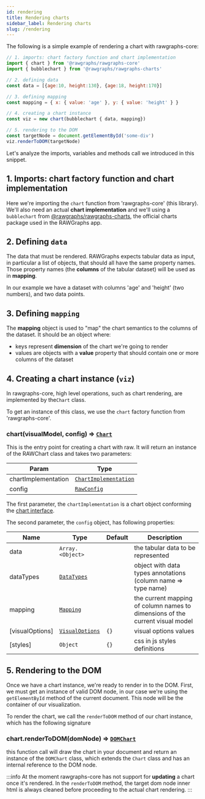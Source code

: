 ```yaml
---
id: rendering
title: Rendering charts
sidebar_label: Rendering charts
slug: /rendering
---
```



The following is a simple example of rendering a chart with rawgraphs-core:

```js
// 1. imports: chart factory function and chart implementation
import { chart } from '@rawgraphs/rawgraphs-core'
import { bubblechart } from '@rawgraphs/rawgraphs-charts'

// 2. defining data
const data = [{age:10, height:130}, {age:18, height:170}]

// 3. defining mapping
const mapping = { x: { value: 'age' }, y: { value: 'height' } }

// 4. creating a chart instance
const viz = new chart(bubblechart { data, mapping})

// 5. rendering to the DOM
const targetNode = document.getElementById('some-div')
viz.renderToDOM(targetNode)
```

Let's analyze the imports, variables and methods call we introduced in this snippet.

## 1. Imports: chart factory function and chart implementation
Here we're importing the `chart` function from 'rawgraphs-core' (this library). 
We'll also need an actual **chart implementation** and we'll using a `bubblechart` from [@rawgraphs/rawgraphs-charts](https://github.com/rawgraphs/rawgraphs-charts),
the official charts package used in the RAWGraphs app.

## 2. Defining `data`
The data that must be rendered. RAWGraphs expects tabular data as input, in particular a list of objects,
that should all have the same property names. Those property names (the **columns** of the tabular dataset) will be
used as in **mapping**.

In our example we have a dataset with columns 'age' and 'height' (two numbers), and two data points.



## 3. Defining `mapping` 
The **mapping** object is used to "map" the chart semantics to the columns of the dataset. 
It should be an object where: 

- keys represent **dimension** of the chart we're going to render
- values are objects with a **value** property that should contain one or more columns of the dataset 


## 4. Creating a chart instance (`viz`)
In rawgraphs-core, high level operations, such as chart rendering, are implemented by the`Chart` class.

To get an instance of this class, we use the `chart` factory function from 'rawgraphs-core'. 

### chart(visualModel, config) ⇒ [<code>Chart</code>](#Chart)
This is the entry point for creating a chart with raw. It will return an instance of the RAWChart class and takes two parameters:

| Param | Type |
| --- | --- |
| chartImplementation | [<code>ChartImplementation</code>](#ChartImplementation) | 
| config | [<code>RawConfig</code>](#RawConfig) | 


The first parameter, the `chartImplementation` is a chart object conforming the [chart interface](chart-interface.md).

The second parameter, the `config` object, has following properties:

| Name | Type | Default | Description |
| --- | --- | --- | --- |
| data | <code>Array.&lt;Object&gt;</code> |  | the tabular data to be represented |
| dataTypes | [<code>DataTypes</code>](#DataTypes) |  | object with data types annotations (column name => type name) |
| mapping | [<code>Mapping</code>](#Mapping) |  | the current mapping of column names to dimensions of the current visual model |
| [visualOptions] | [<code>VisualOptions</code>](#VisualOptions) | <code>{}</code> | visual options values |
| [styles] | <code>Object</code> | <code>{}</code> | css in js styles definitions |



## 5. Rendering to the DOM
Once we have a chart instance, we're ready to render in to the DOM.
First, we must get an instance of valid DOM node, in our case we're using the `getElementById` method of the current document. This node will be the container of our visualization.

To render the chart, we call the `renderToDOM` method of our chart instance, which has the following signature

### chart.renderToDOM(domNode) ⇒ [<code>DOMChart</code>](api.md#domchart)

this function call will draw the chart in your document and return an instance of the `DOMChart` class, which extends the `Chart` class and has an internal reference to the DOM node.

:::info
At the moment rawgraphs-core has not support for **updating** a chart once it's rendered. In the `renderToDOM` method, the target dom node inner html is always cleaned before proceeding to the actual chart rendering.
:::
